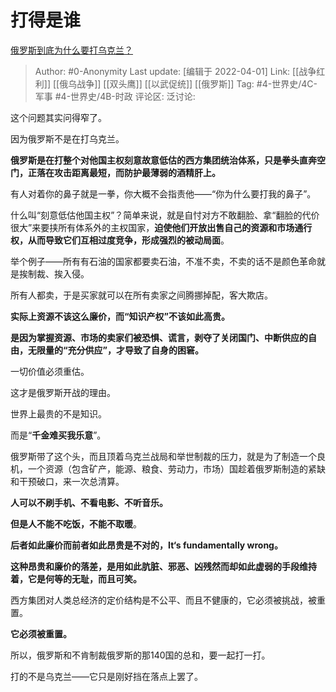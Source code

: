 # 打得是谁
[俄罗斯到底为什么要打乌克兰？](https://www.zhihu.com/question/518477330/answer/2415612769)

> Author: #0-Anonymity
> Last update: [编辑于 2022-04-01]
> Link: [[战争红利]] [[俄乌战争]] [[双头鹰]] [[以武促统]] [[俄罗斯]]
> Tag: #4-世界史/4C-军事 #4-世界史/4B-时政
> 评论区:
> 泛讨论:

这个问题其实问得窄了。

因为俄罗斯不是在打乌克兰。

**俄罗斯是在打整个对他国主权刻意故意低估的西方集团统治体系，只是拳头直奔空门，正落在攻击距离最短，而防护最薄弱的酒精肝上。**

有人对着你的鼻子就是一拳，你大概不会指责他——“你为什么要打我的鼻子”。

什么叫“刻意低估他国主权”？简单来说，就是自忖对方不敢翻脸、拿“翻脸的代价很大”来要挟所有体系外的主权国家，**迫使他们开放出售自己的资源和市场通行权，从而导致它们互相过度竞争，形成强烈的被动局面**。

举个例子——所有有石油的国家都要卖石油，不准不卖，不卖的话不是颜色革命就是挨制裁、挨入侵。

所有人都卖，于是买家就可以在所有卖家之间腾挪掉配，客大欺店。

**实际上资源不该这么廉价，而“知识产权”不该如此高贵。**

**是因为掌握资源、市场的卖家们被恐惧、谎言，剥夺了关闭国门、中断供应的自由，无限量的“充分供应”，才导致了自身的困窘。**

一切价值必须重估。

这才是俄罗斯开战的理由。

世界上最贵的不是知识。

而是“**千金难买我乐意**”。

俄罗斯带了这个头，而且顶着乌克兰战局和举世制裁的压力，就是为了制造一个良机，一个资源（包含矿产，能源、粮食、劳动力，市场）国趁着俄罗斯制造的紧缺和干预破口，来一次总清算。

**人可以不刷手机、不看电影、不听音乐。**

**但是人不能不吃饭，不能不取暖**。

**后者如此廉价而前者如此昂贵是不对的，It‘s fundamentally wrong。**

**这种昂贵和廉价的落差，是用如此肮脏、邪恶、凶残然而却如此虚弱的手段维持着，它是何等的无耻，而且可笑。**

西方集团对人类总经济的定价结构是不公平、而且不健康的，它必须被挑战，被重置。

**它必须被重置。**

所以，俄罗斯和不肯制裁俄罗斯的那140国的总和，要一起打一打。

打的不是乌克兰——它只是刚好挡在落点上罢了。
